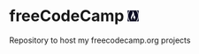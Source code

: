 # freeCodeCamp <img src="https://github.com/Saptarshidas131/freeCodeCamp/blob/main/fcc_primary_small.jpg" height="20px" width="20px" alt="freecodecamp image">
Repository to host my freecodecamp.org projects
